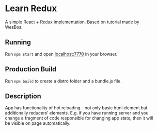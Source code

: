 # Learn Redux

A simple React + Redux implementation.
Based on tutorial made by WesBos.

## Running 

Run `npm start` and open <localhost:7770> in your browser.

## Production Build

Run `npm build` to create a distro folder and a bundle.js file.

## Description

App has functionality of hot reloading - not only basic html element but additionally reducers' elements.
E.g. if you have running server and you change a fragment of code responsible for changing app state, then it will
be visible on page automatically.
